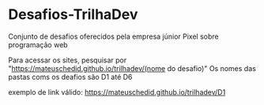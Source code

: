 # Desafios-TrilhaDev
Conjunto de desafios oferecidos pela empresa júnior Pixel sobre programação web

Para acessar os sites, pesquisar por "https://mateuschedid.github.io/trilhadev/(nome do desafio)"
Os nomes das pastas coms os deafios são D1 até D6

exemplo de link válido:
https://mateuschedid.github.io/trilhadev/D1
